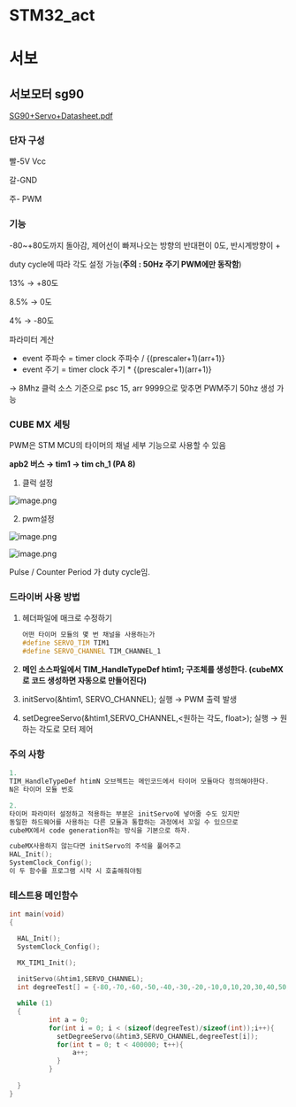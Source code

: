 # STM32_act

# 서보

## 서보모터 sg90

[SG90+Servo+Datasheet.pdf](SG90ServoDatasheet.pdf)

### 단자 구성

빨-5V Vcc

갈-GND

주- PWM   

### 기능

-80~+80도까지 돌아감, 제어선이 빠져나오는 방향의 반대편이 0도, 반시계방향이 +       

duty cycle에 따라 각도 설정 가능(**주의 : 50Hz 주기 PWM에만 동작함**)

13% →  +80도

8.5% → 0도 

4% → -80도  

파라미터 계산

- event 주파수 = timer clock 주파수 / {(prescaler+1)(arr+1)}
- event 주기 = timer clock 주기 *  {(prescaler+1)(arr+1)}

→ 8Mhz 클럭 소스 기준으로 psc 15, arr 9999으로  맞추면 PWM주기  50hz 생성 가능

### CUBE MX 세팅

PWM은  STM MCU의 타이머의 채널 세부 기능으로 사용할 수 있음  

**apb2 버스 → tim1 → tim ch_1 (PA 8)**     

1. 클럭 설정  

![image.png](image.png)

 2.  pwm설정

![image.png](image%201.png)

![image.png](image%202.png)

Pulse / Counter Period 가 duty cycle임.  

### 드라이버 사용 방법

1. 헤더파일에 매크로 수정하기
    
    ```cpp
    어떤 타이머 모듈의 몇 번 채널을 사용하는가      
    #define SERVO_TIM TIM1
    #define SERVO_CHANNEL TIM_CHANNEL_1
    ```
    
2. **메인 소스파일에서 TIM_HandleTypeDef htim1; 구조체를 생성한다. (cubeMX로 코드 생성하면 자동으로 만들어진다)**    
3. initServo(&htim1, SERVO_CHANNEL); 실행 → PWM 출력 발생
4. setDegreeServo(&htim1,SERVO_CHANNEL,<원하는 각도, float>); 실행 → 원하는 각도로 모터 제어

### 주의 사항

```cpp
1.
TIM_HandleTypeDef htimN 오브젝트는 메인코드에서 타이머 모듈마다 정의해야한다.
N은 타이머 모듈 번호   

2.
타이머 파라미터 설정하고 적용하는 부분은 initServo에 넣어줄 수도 있지만
동일한 하드웨어를 사용하는 다른 모듈과 통합하는 과정에서 꼬일 수 있으므로    
cubeMX에서 code generation하는 방식을 기본으로 하자.  

cubeMX사용하지 않는다면 initServo의 주석을 풀어주고
HAL_Init();
SystemClock_Config();                
이 두 함수를 프로그램 시작 시 호출해줘야됨      
```

### 테스트용 메인함수

```cpp
int main(void)
{

  HAL_Init();
  SystemClock_Config();

  MX_TIM1_Init();
 
  initServo(&htim1,SERVO_CHANNEL);
  int degreeTest[] = {-80,-70,-60,-50,-40,-30,-20,-10,0,10,20,30,40,50,60,70,80};

  while (1)
  {
          int a = 0;
          for(int i = 0; i < (sizeof(degreeTest)/sizeof(int));i++){
            setDegreeServo(&htim3,SERVO_CHANNEL,degreeTest[i]);
            for(int t = 0; t < 400000; t++){
                a++;
            }
          }
    
  }
}
```